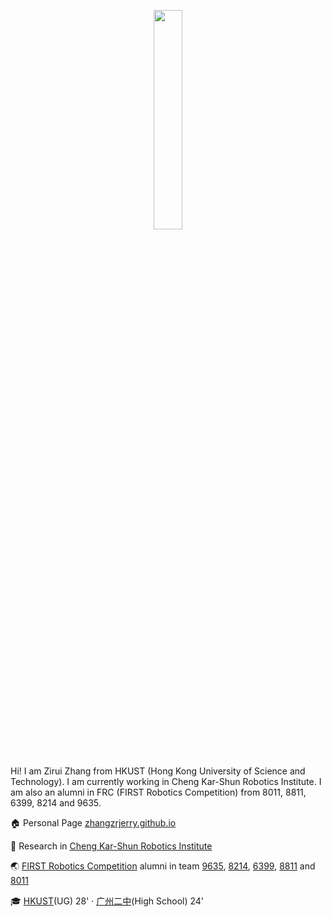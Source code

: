 <p align="center">
  <img class="home-cover" src="/icon-round.jpg" width="30%" style="margin-bottom:25px;">
</p>

Hi! I am Zirui Zhang from HKUST (Hong Kong University of Science and Technology). I am currently working in Cheng Kar-Shun Robotics Institute. I am also an alumni in FRC (FIRST Robotics Competition) from 8011, 8811, 6399, 8214 and 9635.

:house: Personal Page [zhangzrjerry.github.io](https://zhangzrjerry.github.io)

:microscope: Research in [Cheng Kar-Shun Robotics Institute](https://ri.hkust.edu.hk/)

:earth_asia: [FIRST Robotics Competition](https://www.firstinspires.org/robotics/frc) alumni in team [9635](https://www.thebluealliance.com/team/9635), [8214](https://www.thebluealliance.com/team/8214), [6399](https://www.thebluealliance.com/team/6399), [8811](https://www.thebluealliance.com/team/8811) and [8011](https://www.thebluealliance.com/team/8011)

:mortar_board: [HKUST](https://hkust.edu.hk/)(UG) 28' · [广州二中](https://www.gdgzez.com.cn/)(High School) 24'

<p><a href="https://clustrmaps.com/site/1c2qy"  title="ClustrMaps"><CenteredImg src="//www.clustrmaps.com/map_v2.png?d=N1xcGfMiyGqEOR9TZz2PRIL6pBhRmMh98RoCJonFmW4&cl=ffffff" width=30% /></a></p>
